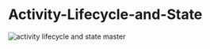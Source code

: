 # Activity-Lifecycle-and-State


![activity lifecycle and state master](https://user-images.githubusercontent.com/81640447/146022761-7f04e2e6-5fd7-4cdd-bdcf-f89b3149961e.gif)
